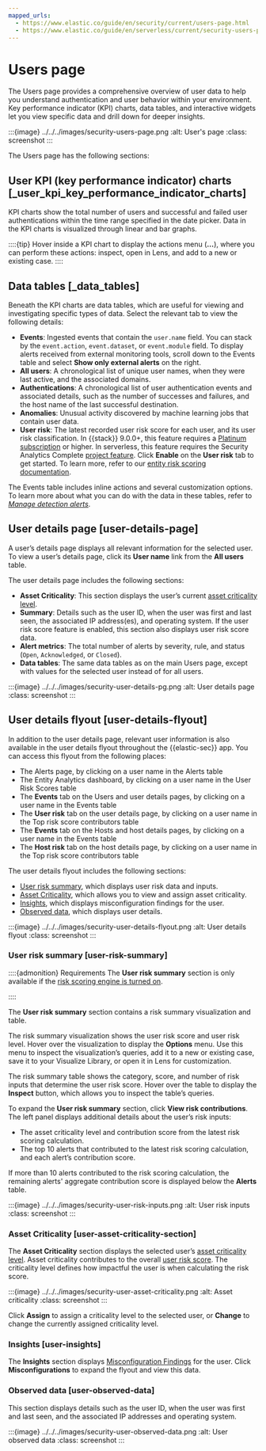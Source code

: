 ```yaml
---
mapped_urls:
  - https://www.elastic.co/guide/en/security/current/users-page.html
  - https://www.elastic.co/guide/en/serverless/current/security-users-page.html
---
```


# Users page

The Users page provides a comprehensive overview of user data to help you understand authentication and user behavior within your environment. Key performance indicator (KPI) charts, data tables, and interactive widgets let you view specific data and drill down for deeper insights.

:::{image} ../../../images/security-users-page.png
:alt: User's page
:class: screenshot
:::

The Users page has the following sections:


## User KPI (key performance indicator) charts [_user_kpi_key_performance_indicator_charts]

KPI charts show the total number of users and successful and failed user authentications within the time range specified in the date picker. Data in the KPI charts is visualized through linear and bar graphs.

::::{tip}
Hover inside a KPI chart to display the actions menu (**…​**), where you can perform these actions: inspect, open in Lens, and add to a new or existing case.
::::



## Data tables [_data_tables]

Beneath the KPI charts are data tables, which are useful for viewing and investigating specific types of data. Select the relevant tab to view the following details:

* **Events**: Ingested events that contain the `user.name` field. You can stack by the `event.action`, `event.dataset`, or `event.module` field. To display alerts received from external monitoring tools, scroll down to the Events table and select **Show only external alerts** on the right.
* **All users**: A chronological list of unique user names, when they were last active, and the associated domains.
* **Authentications**: A chronological list of user authentication events and associated details, such as the number of successes and failures, and the host name of the last successful destination.
* **Anomalies**: Unusual activity discovered by machine learning jobs that contain user data.
* **User risk**: The latest recorded user risk score for each user, and its user risk classification. In {{stack}} 9.0.0+, this feature requires a [Platinum subscription](https://www.elastic.co/pricing) or higher. In serverless, this feature requires the Security Analytics Complete [project feature](/deploy-manage/deploy/elastic-cloud/project-settings.md). Click **Enable** on the **User risk** tab to get started. To learn more, refer to our [entity risk scoring documentation](/solutions/security/advanced-entity-analytics/entity-risk-scoring.md).

The Events table includes inline actions and several customization options. To learn more about what you can do with the data in these tables, refer to [*Manage detection alerts*](/solutions/security/detect-and-alert/manage-detection-alerts.md).


## User details page [user-details-page]

A user’s details page displays all relevant information for the selected user. To view a user’s details page, click its **User name** link from the **All users** table.

The user details page includes the following sections:

* **Asset Criticality**: This section displays the user’s current [asset criticality level](/solutions/security/advanced-entity-analytics/asset-criticality.md).
* **Summary**: Details such as the user ID, when the user was first and last seen, the associated IP address(es), and operating system. If the user risk score feature is enabled, this section also displays user risk score data.
* **Alert metrics**: The total number of alerts by severity, rule, and status (`Open`, `Acknowledged`, or `Closed`).
* **Data tables**: The same data tables as on the main Users page, except with values for the selected user instead of for all users.

:::{image} ../../../images/security-user-details-pg.png
:alt: User details page
:class: screenshot
:::


## User details flyout [user-details-flyout]

In addition to the user details page, relevant user information is also available in the user details flyout throughout the {{elastic-sec}} app. You can access this flyout from the following places:

* The Alerts page, by clicking on a user name in the Alerts table
* The Entity Analytics dashboard, by clicking on a user name in the User Risk Scores table
* The **Events** tab on the Users and user details pages, by clicking on a user name in the Events table
* The **User risk** tab on the user details page, by clicking on a user name in the Top risk score contributors table
* The **Events** tab on the Hosts and host details pages, by clicking on a user name in the Events table
* The **Host risk** tab on the host details page, by clicking on a user name in the Top risk score contributors table

The user details flyout includes the following sections:

* [User risk summary](/solutions/security/explore/users-page.md#user-risk-summary), which displays user risk data and inputs.
* [Asset Criticality](/solutions/security/explore/users-page.md#user-asset-criticality-section), which allows you to view and assign asset criticality.
* [Insights](/solutions/security/explore/users-page.md#user-insights), which displays misconfiguration findings for the user.
* [Observed data](/solutions/security/explore/users-page.md#user-observed-data), which displays user details.

:::{image} ../../../images/security-user-details-flyout.png
:alt: User details flyout
:class: screenshot
:::


### User risk summary [user-risk-summary]

::::{admonition} Requirements
The **User risk summary** section is only available if the [risk scoring engine is turned on](/solutions/security/advanced-entity-analytics/turn-on-risk-scoring-engine.md).

::::


The **User risk summary** section contains a risk summary visualization and table.

The risk summary visualization shows the user risk score and user risk level. Hover over the visualization to display the **Options** menu. Use this menu to inspect the visualization’s queries, add it to a new or existing case, save it to your Visualize Library, or open it in Lens for customization.

The risk summary table shows the category, score, and number of risk inputs that determine the user risk score. Hover over the table to display the **Inspect** button, which allows you to inspect the table’s queries.

To expand the **User risk summary** section, click **View risk contributions**. The left panel displays additional details about the user’s risk inputs:

* The asset criticality level and contribution score from the latest risk scoring calculation.
* The top 10 alerts that contributed to the latest risk scoring calculation, and each alert’s contribution score.

If more than 10 alerts contributed to the risk scoring calculation, the remaining alerts' aggregate contribution score is displayed below the **Alerts** table.

:::{image} ../../../images/security-user-risk-inputs.png
:alt: User risk inputs
:class: screenshot
:::


### Asset Criticality [user-asset-criticality-section]

The **Asset Criticality** section displays the selected user’s [asset criticality level](/solutions/security/advanced-entity-analytics/asset-criticality.md). Asset criticality contributes to the overall [user risk score](/solutions/security/advanced-entity-analytics/entity-risk-scoring.md). The criticality level defines how impactful the user is when calculating the risk score.

:::{image} ../../../images/security-user-asset-criticality.png
:alt: Asset criticality
:class: screenshot
:::

Click **Assign** to assign a criticality level to the selected user, or **Change** to change the currently assigned criticality level.


### Insights [user-insights]

The **Insights** section displays [Misconfiguration Findings](/solutions/security/cloud/findings-page.md) for the user. Click **Misconfigurations** to expand the flyout and view this data.


### Observed data [user-observed-data]

This section displays details such as the user ID, when the user was first and last seen, and the associated IP addresses and operating system.

:::{image} ../../../images/security-user-observed-data.png
:alt: User observed data
:class: screenshot
:::
